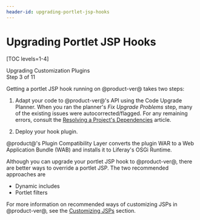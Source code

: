 ```yaml
---
header-id: upgrading-portlet-jsp-hooks
---
```


# Upgrading Portlet JSP Hooks

[TOC levels=1-4]

<div class="learn-path-step">
    <p>Upgrading Customization Plugins<br>Step 3 of 11</p>
</div>

Getting a portlet JSP hook running on @product-ver@ takes two steps:

1.  Adapt your code to @product-ver@'s API using the Code Upgrade Planner. When
    you ran the planner's *Fix Upgrade Problems* step, many of the existing
    issues were autocorrected/flagged. For any remaining errors, consult the
    [Resolving a Project's Dependencies](/docs/7-2/tutorials/-/knowledge_base/t/resolving-a-projects-dependencies)
    article.

2.  Deploy your hook plugin.

@product@'s Plugin Compatibility Layer converts the plugin WAR to a Web
Application Bundle (WAB) and installs it to Liferay's OSGi Runtime.

Although you can upgrade your portlet JSP hook to @product-ver@, there are
better ways to override a portlet JSP. The two recommended approaches are

- Dynamic includes
- Portlet filters

For more information on recommended ways of customizing JSPs in @product-ver@,
see the
[Customizing JSPs](/docs/7-2/customization/-/knowledge_base/c/customizing-jsps)
section.
